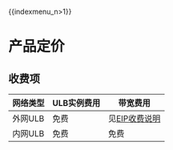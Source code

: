 {{indexmenu_n>1}}

# 产品定价

## 收费项

| 网络类型 | ULB实例费用 | 带宽费用 |
| ---- | ---- | ---- |
| 外网ULB | 免费 | 见[EIP收费说明](https://docs.ucloud.cn/network/unet/eip_price) |
| 内网ULB | 免费 | 免费 |

